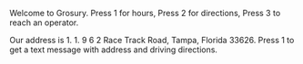Welcome to Grosury. Press 1 for hours, Press 2 for directions, Press 3 to reach an operator.

Our address is  1.  1. 9 6 2 Race Track Road, Tampa, Florida 33626. Press 1 to get a text message with address and driving directions.